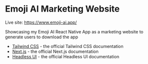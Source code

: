 # Emoji AI Marketing Website

Live site: https://www.emoji-ai.app/

Showcasing my Emoji AI React Native App as a marketing website to generate users to download the app

- [Tailwind CSS](https://tailwindcss.com/docs) - the official Tailwind CSS documentation
- [Next.js](https://nextjs.org/docs) - the official Next.js documentation
- [Headless UI](https://headlessui.dev) - the official Headless UI documentation
